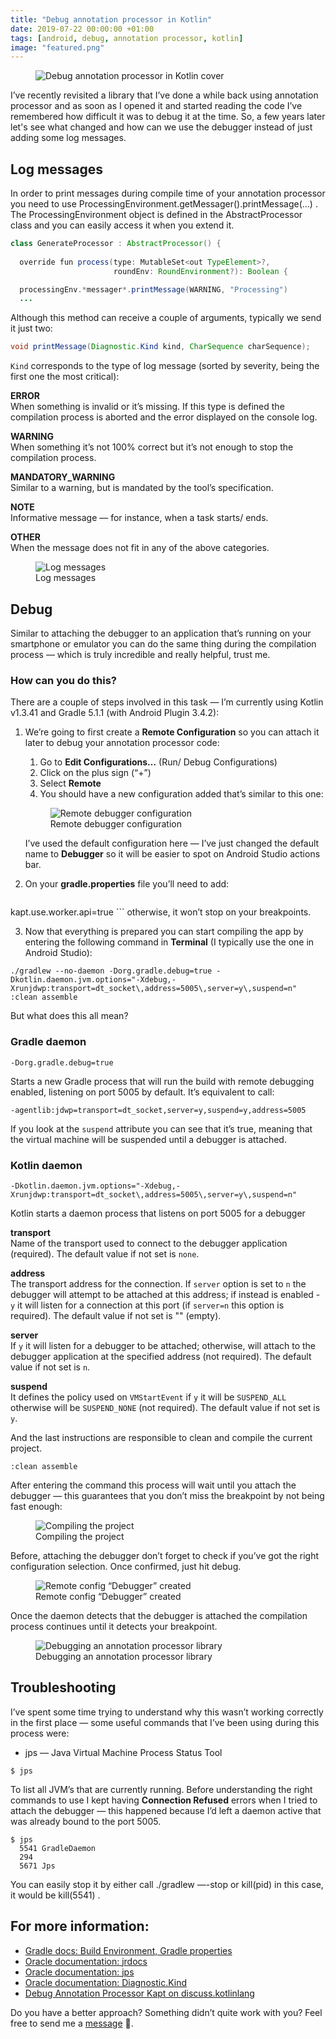 ```yaml
---
title: "Debug annotation processor in Kotlin"
date: 2019-07-22 00:00:00 +01:00
tags: [android, debug, annotation processor, kotlin]
image: "featured.png"
---
```


<figure>
<img src="/debug-annotation-processor-kotlin/featured.png" alt="Debug annotation processor in Kotlin cover">
</figure>

I’ve recently revisited a library that I’ve done a while back using annotation processor and as soon as I opened it and started reading the code I’ve remembered how difficult it was to debug it at the time. So, a few years later let's see what changed and how can we use the debugger instead of just adding some log messages.

## Log messages

In order to print messages during compile time of your annotation processor you need to use ProcessingEnvironment.getMessager().printMessage(...) . The ProcessingEnvironment object is defined in the AbstractProcessor class and you can easily access it when you extend it.
```java
class GenerateProcessor : AbstractProcessor() {
    
  override fun process(type: MutableSet<out TypeElement>?, 
                       roundEnv: RoundEnvironment?): Boolean {

  processingEnv.*messager*.printMessage(WARNING, "Processing")
  ...
```
Although this method can receive a couple of arguments, typically we send it just two:
```java
void printMessage(Diagnostic.Kind kind, CharSequence charSequence);
```
`Kind` corresponds to the type of log message (sorted by severity, being the first one the most critical):

**ERROR**  
When something is invalid or it’s missing. If this type is defined the compilation process is aborted and the error displayed on the console log.  
  
**WARNING**  
When something it’s not 100% correct but it’s not enough to stop the compilation process.  

**MANDATORY_WARNING**  
Similar to a warning, but is mandated by the tool’s specification.  

**NOTE**  
Informative message — for instance, when a task starts/ ends.  

**OTHER**  
When the message does not fit in any of the above categories.  

<figure>
<img src="https://cdn-images-1.medium.com/max/4176/1*9Kk0Lr4A3kLaB3KkCsTBig.png" alt="Log messages">
<figcaption>Log messages</figcaption>
</figure>

## Debug

Similar to attaching the debugger to an application that’s running on your smartphone or emulator you can do the same thing during the compilation process — which is truly incredible and really helpful, trust me.

### How can you do this?

There are a couple of steps involved in this task — I’m currently using Kotlin v1.3.41 and Gradle 5.1.1 (with Android Plugin 3.4.2):

1. We’re going to first create a **Remote Configuration** so you can attach it later to debug your annotation processor code:
    1. Go to **Edit Configurations…** (Run/ Debug Configurations)
    2. Click on the plus sign (“+”)
    3. Select **Remote**
    4. You should have a new configuration added that’s similar to this one:

    <figure>
    <img src="https://cdn-images-1.medium.com/max/2136/1*pcmMQoK2xpiiuVQptPErMw.png" alt="Remote debugger configuration">
    <figcaption>Remote debugger configuration</figcaption>
    </figure>

    I’ve used the default configuration here — I’ve just changed the default name to **Debugger** so it will be easier to spot on Android Studio actions bar.

2. On your **gradle.properties** file you’ll need to add:
    ```gradle
kapt.use.worker.api=true
    ```
    otherwise, it won’t stop on your breakpoints.

3. Now that everything is prepared you can start compiling the app by entering the following command in **Terminal** (I typically use the one in Android Studio):
```shell
./gradlew --no-daemon -Dorg.gradle.debug=true -Dkotlin.daemon.jvm.options="-Xdebug,-Xrunjdwp:transport=dt_socket\,address=5005\,server=y\,suspend=n" :clean assemble
```
But what does this all mean?

### Gradle daemon
```shell
-Dorg.gradle.debug=true
```
Starts a new Gradle process that will run the build with remote debugging enabled, listening on port 5005 by default. It’s equivalent to call:
```shell
-agentlib:jdwp=transport=dt_socket,server=y,suspend=y,address=5005
```
If you look at the `suspend` attribute you can see that it’s true, meaning that the virtual machine will be suspended until a debugger is attached.

### Kotlin daemon
```shell
-Dkotlin.daemon.jvm.options="-Xdebug,-Xrunjdwp:transport=dt_socket\,address=5005\,server=y\,suspend=n"
```
Kotlin starts a daemon process that listens on port 5005 for a debugger

**transport**  
Name of the transport used to connect to the debugger application (required). The default value if not set is `none`.  

**address**  
The transport address for the connection. If `server` option is set to `n` the debugger will attempt to be attached at this address; if instead is enabled - `y` it will listen for a connection at this port (if `server=n` this option is required). The default value if not set is "" (empty).  

**server**  
If `y` it will listen for a debugger to be attached; otherwise, will attach to the debugger application at the specified address (not required). The default value if not set is `n`.  

**suspend**  
It defines the policy used on `VMStartEvent` if `y` it will be `SUSPEND_ALL` otherwise will be `SUSPEND_NONE` (not required). The default value if not set is `y`.  

And the last instructions are responsible to clean and compile the current project.

```shell
:clean assemble
```

After entering the command this process will wait until you attach the debugger — this guarantees that you don’t miss the breakpoint by not being fast enough:

<figure>
<img src="https://cdn-images-1.medium.com/max/2000/1*JAPD8TFkg_ryDurTpndKOA.png" alt="Compiling the project">
<figcaption>Compiling the project</figcaption>
</figure>

Before, attaching the debugger don’t forget to check if you’ve got the right configuration selection. Once confirmed, just hit debug.

<figure>
<img src="https://cdn-images-1.medium.com/max/2154/1*W-n-mG1jnfLz2ybaVyFwfQ.png" alt="Remote config “Debugger” created">
<figcaption>Remote config “Debugger” created</figcaption>
</figure>


Once the daemon detects that the debugger is attached the compilation process continues until it detects your breakpoint.

<figure>
<img src="https://cdn-images-1.medium.com/max/3796/1*dR2nQGUZxqqj9a8YOKx70w.png" alt="Debugging an annotation processor library">
<figcaption>Debugging an annotation processor library</figcaption>
</figure>


## Troubleshooting

I’ve spent some time trying to understand why this wasn’t working correctly in the first place — some useful commands that I’ve been using during this process were:

* jps — Java Virtual Machine Process Status Tool

```shell
$ jps
```

To list all JVM’s that are currently running. Before understanding the right commands to use I kept having <b>Connection Refused</b> errors when I tried to attach the debugger — this happened because I’d left a daemon active that was already bound to the port 5005.

```shell
$ jps
  5541 GradleDaemon
  294 
  5671 Jps
```

You can easily stop it by either call ./gradlew —-stop or kill(pid) in this case, it would be kill(5541) .

## For more information:

* [Gradle docs: Build Environment, Gradle properties](https://docs.gradle.org/current/userguide/build_environment.html#sec:configuring_jvm_memory)
* [Oracle documentation: jrdocs](https://docs.oracle.com/cd/E13150_01/jrockit_jvm/jrockit/jrdocs/refman/optionX.html)
* [Oracle documentation: jps](https://docs.oracle.com/javase/7/docs/technotes/tools/share/jps.html)
* [Oracle documentation: Diagnostic.Kind](https://docs.oracle.com/javase/7/docs/api/javax/tools/Diagnostic.Kind.html)
* [Debug Annotation Processor Kapt on discuss.kotlinlang](https://discuss.kotlinlang.org/t/debug-annotation-processor-kapt/11369/2)


Do you have a better approach? Something didn’t quite work with you? Feel free to send me a [message](https://twitter.com/cafonsomota) 🙂.